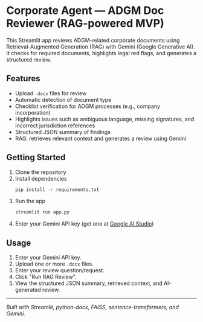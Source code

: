# Corporate Agent — ADGM Doc Reviewer (RAG-powered MVP)

This Streamlit app reviews ADGM-related corporate documents using Retrieval-Augmented Generation (RAG) with Gemini (Google Generative AI).  
It checks for required documents, highlights legal red flags, and generates a structured review.

## Features

- Upload `.docx` files for review
- Automatic detection of document type
- Checklist verification for ADGM processes (e.g., company incorporation)
- Highlights issues such as ambiguous language, missing signatures, and incorrect jurisdiction references
- Structured JSON summary of findings
- RAG: retrieves relevant context and generates a review using Gemini

## Getting Started

1. Clone the repository  
2. Install dependencies  
   ```sh
   pip install -r requirements.txt
   ```
3. Run the app  
   ```sh
   streamlit run app.py
   ```
4. Enter your Gemini API key (get one at [Google AI Studio](https://aistudio.google.com/app/apikey))

## Usage

1. Enter your Gemini API key.
2. Upload one or more `.docx` files.
3. Enter your review question/request.
4. Click "Run RAG Review".
5. View the structured JSON summary, retrieved context, and AI-generated review.

---

*Built with Streamlit, python-docx, FAISS, sentence-transformers, and Gemini.*
